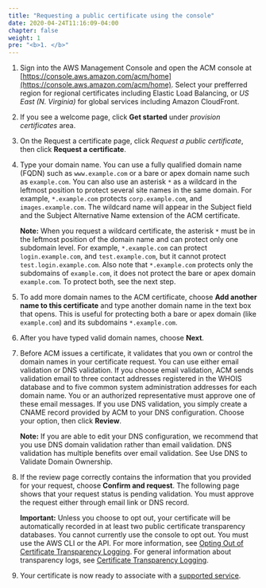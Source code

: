 ```yaml
---
title: "Requesting a public certificate using the console"
date: 2020-04-24T11:16:09-04:00
chapter: false
weight: 1
pre: "<b>1. </b>"
---
```


1. Sign into the AWS Management Console and open the ACM console at [https://console.aws.amazon.com/acm/home](https://console.aws.amazon.com/acm/home). Select your prefferred region for regional certificates including Elastic Load Balancing, or *US East (N. Virginia)* for global services including Amazon CloudFront.
2. If you see a welcome page, click **Get started** under *provision certificates* area.
3. On the Request a certificate page, click *Request a public certificate*, then click **Request a certificate**.
4. Type your domain name. You can use a fully qualified domain name (FQDN) such as `www.example.com` or a bare or apex domain name such as `example.com`. You can also use an asterisk `*` as a wildcard in the leftmost position to protect several site names in the same domain. For example, `*.example.com` protects `corp.example.com`, and `images.example.com`. The wildcard name will appear in the Subject field and the Subject Alternative Name extension of the ACM certificate.

    **Note:** When you request a wildcard certificate, the asterisk `*` must be in the leftmost position of the domain name and can protect only one subdomain level. For example, `*.example.com` can protect `login.example.com`, and `test.example.com`, but it cannot protect `test.login.example.com`. Also note that `*.example.com` protects only the subdomains of `example.com`, it does not protect the bare or apex domain `example.com`. To protect both, see the next step.

5. To add more domain names to the ACM certificate, choose **Add another name to this certificate**  and type another domain name in the text box that opens. This is useful for protecting both a bare or apex domain (like `example.com`) and its subdomains `*.example.com`.
6. After you have typed valid domain names, choose **Next**.
7. Before ACM issues a certificate, it validates that you own or control the domain names in your certificate request. You can use either email validation or DNS validation. If you choose email validation, ACM sends validation email to three contact addresses registered in the WHOIS database and to five common system administration addresses for each domain name. You or an authorized representative must approve one of these email messages. If you use DNS validation, you simply create a CNAME record provided by ACM to your DNS configuration. Choose your option, then click **Review**.

    **Note:** If you are able to edit your DNS configuration, we recommend that you use DNS domain validation rather than email validation. DNS validation has multiple benefits over email validation. See Use DNS to Validate Domain Ownership.

 7. If the review page correctly contains the information that you provided for your request, choose **Confirm and request**. The following page shows that your request status is pending validation. You must approve the request either through email link or DNS record.

    **Important:** Unless you choose to opt out, your certificate will be automatically recorded in at least two public certificate transparency databases. You cannot currently use the console to opt out. You must use the AWS CLI or the API. For more information, see [Opting Out of Certificate Transparency Logging](https://docs.aws.amazon.com/acm/latest/userguide/acm-bestpractices.html#best-practices-transparency). For general information about transparency logs, see [Certificate Transparency Logging](https://docs.aws.amazon.com/acm/latest/userguide/acm-concepts.html#concept-transparency).
8. Your certificate is now ready to associate with a [supported service](https://docs.aws.amazon.com/en_pv/acm/latest/userguide/acm-services.html).
